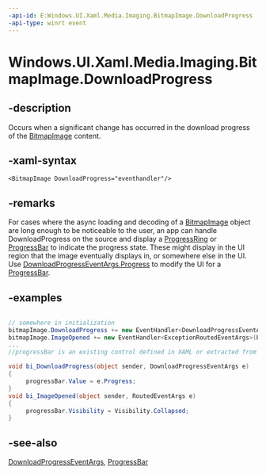 ```yaml
---
-api-id: E:Windows.UI.Xaml.Media.Imaging.BitmapImage.DownloadProgress
-api-type: winrt event
---
```


<!-- Event syntax
public event Windows.UI.Xaml.Media.Imaging.DownloadProgressEventHandler DownloadProgress
-->

# Windows.UI.Xaml.Media.Imaging.BitmapImage.DownloadProgress

## -description
Occurs when a significant change has occurred in the download progress of the [BitmapImage](bitmapimage.md) content.



## -xaml-syntax
```xaml
<BitmapImage DownloadProgress="eventhandler"/>
```


## -remarks
For cases where the async loading and decoding of a [BitmapImage](bitmapimage.md) object are long enough to be noticeable to the user, an app can handle DownloadProgress on the source and display a [ProgressRing](../windows.ui.xaml.controls/progressring.md) or [ProgressBar](../windows.ui.xaml.controls/progressbar.md) to indicate the progress state. These might display in the UI region that the image eventually displays in, or somewhere else in the UI. Use [DownloadProgressEventArgs.Progress](downloadprogresseventargs_progress.md) to modify the UI for a [ProgressBar](../windows.ui.xaml.controls/progressbar.md).

## -examples
```csharp

// somewhere in initialization
bitmapImage.DownloadProgress += new EventHandler<DownloadProgressEventArgs>(bi_DownloadProgress);
bitmapImage.ImageOpened += new EventHandler<ExceptionRoutedEventArgs>(bi_ImageOpened);
...
//progressBar is an existing control defined in XAML or extracted from a XAML template

void bi_DownloadProgress(object sender, DownloadProgressEventArgs e)
{
     progressBar.Value = e.Progress;
}
void bi_ImageOpened(object sender, RoutedEventArgs e)
{
     progressBar.Visibility = Visibility.Collapsed;
}
```



## -see-also
[DownloadProgressEventArgs](downloadprogresseventargs.md), [ProgressBar](../windows.ui.xaml.controls/progressbar.md)
